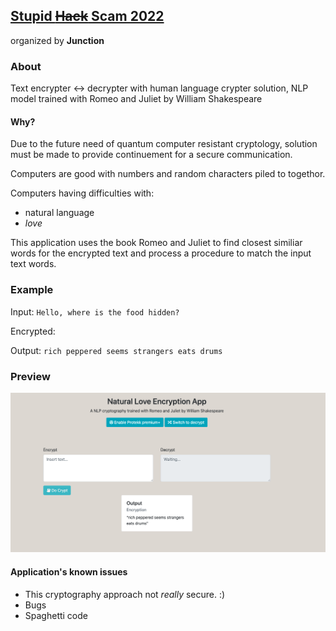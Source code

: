 ## [Stupid ~~Hack~~ Scam 2022](https://app.hackjunction.com/events/stupid-hack-2022)
organized by <b>Junction</b>

### About
Text encrypter <-> decrypter with human language crypter solution, NLP model trained with Romeo and Juliet by William Shakespeare

#### Why?

Due to the future need of quantum computer resistant cryptology, solution must be made to provide continuement for a secure communication.

Computers are good with numbers and random characters piled to togethor.

Computers having difficulties with:
- natural language
- <i>love</i>

This application uses the book Romeo and Juliet to find closest similiar words for the encrypted text and process a procedure to match the input text words.

### Example

Input:
<code>Hello, where is the food hidden?</code>

Encrypted:

Output:
<code>rich peppered seems strangers eats drums</code>

### Preview
<img src="https://github.com/eherra/stupidhack2022/blob/main/docs/images/info.png" alt="reviewPhoto">


#### Application's known issues
- This cryptography approach not <i>really</i> secure. :)
- Bugs
- Spaghetti code
